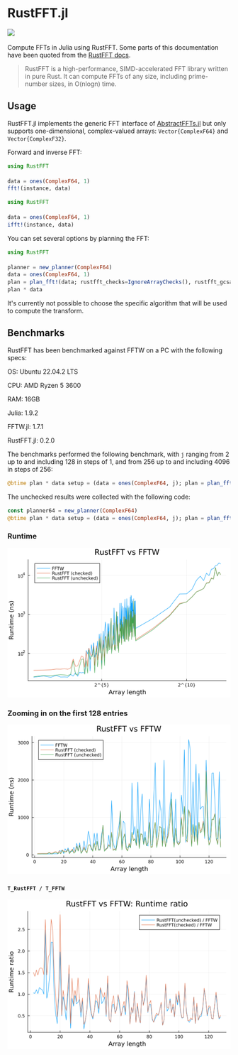 # RustFFT.jl

[![](https://img.shields.io/badge/Documentation-dev-blue.svg)](https://taaitaaiger.github.io/RustFFT.jl/dev/)

Compute FFTs in Julia using RustFFT. Some parts of this documentation have been quoted from the [RustFFT docs](https://docs.rs/rustfft/latest/rustfft/).

> RustFFT is a high-performance, SIMD-accelerated FFT library written in pure Rust. It can compute FFTs of any size, including prime-number sizes, in O(nlogn) time.

## Usage

RustFFT.jl implements the generic FFT interface of [AbstractFFTs.jl](https://juliamath.github.io/AbstractFFTs.jl/stable/api/#Public-Interface-1) but only supports one-dimensional, complex-valued arrays: `Vector{ComplexF64}` and `Vector{ComplexF32}`.

Forward and inverse FFT:

```julia
using RustFFT

data = ones(ComplexF64, 1)
fft!(instance, data)
```

```julia
using RustFFT

data = ones(ComplexF64, 1)
ifft!(instance, data)
```

You can set several options by planning the FFT:

```julia
using RustFFT

planner = new_planner(ComplexF64)
data = ones(ComplexF64, 1)
plan = plan_fft!(data; rustfft_checks=IgnoreArrayChecks(), rustfft_gcsafe=GcSafe(), rustfft_planner=planner)
plan * data
```

It's currently not possible to choose the specific algorithm that will be used to compute the transform.

## Benchmarks

RustFFT has been benchmarked against FFTW on a PC with the following specs:

OS: Ubuntu 22.04.2 LTS

CPU: AMD Ryzen 5 3600

RAM: 16GB

Julia: 1.9.2

FFTW.jl: 1.7.1

RustFFT.jl: 0.2.0

The benchmarks performed the following benchmark, with `j` ranging from 2 up to and including 128 in steps of 1, and from 256 up to and including 4096 in steps of 256:

```julia
@btime plan * data setup = (data = ones(ComplexF64, j); plan = plan_fft!(data))
```

The unchecked results were collected with the following code:

```julia
const planner64 = new_planner(ComplexF64)
@btime plan * data setup = (data = ones(ComplexF64, j); plan = plan_fft!(data; rustfft_checks=IgnoreArrayChecks(), rustfft_planner=planner64))
```

### Runtime

![](./comparison.png)

### Zooming in on the first 128 entries

![](./comparison_128.png)

#### `T_RustFFT / T_FFTW`

![](./comparison_ratio.png)
